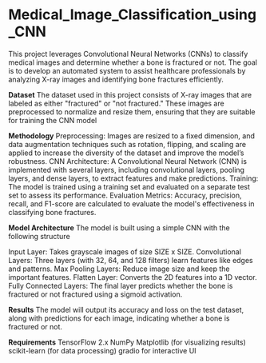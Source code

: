 # Medical_Image_Classification_using_CNN
This project leverages Convolutional Neural Networks (CNNs) to classify medical images and determine whether a bone is fractured or not. The goal is to develop an automated system to assist healthcare professionals by analyzing X-ray images and identifying bone fractures efficiently.

**Dataset**
The dataset used in this project consists of X-ray images that are labeled as either "fractured" or "not fractured." These images are preprocessed to normalize and resize them, ensuring that they are suitable for training the CNN model

**Methodology**
Preprocessing: Images are resized to a fixed dimension, and data augmentation techniques such as rotation, flipping, and scaling are applied to increase the diversity of the dataset and improve the model’s robustness.
CNN Architecture: A Convolutional Neural Network (CNN) is implemented with several layers, including convolutional layers, pooling layers, and dense layers, to extract features and make predictions.
Training: The model is trained using a training set and evaluated on a separate test set to assess its performance.
Evaluation Metrics: Accuracy, precision, recall, and F1-score are calculated to evaluate the model's effectiveness in classifying bone fractures.

**Model Architecture**
The model is built using a simple CNN with the following structure

Input Layer: Takes grayscale images of size SIZE x SIZE.
Convolutional Layers: Three layers (with 32, 64, and 128 filters) learn features like edges and patterns.
Max Pooling Layers: Reduce image size and keep the important features.
Flatten Layer: Converts the 2D features into a 1D vector.
Fully Connected Layers: The final layer predicts whether the bone is fractured or not fractured using a sigmoid activation.

**Results**
The model will output its accuracy and loss on the test dataset, along with predictions for each image, indicating whether a bone is fractured or not.


**Requirements**
TensorFlow 2.x
NumPy
Matplotlib (for visualizing results)
scikit-learn (for data processing)
gradio for interactive UI



